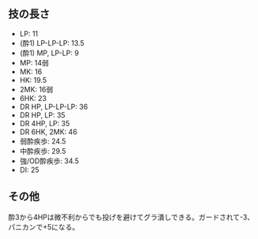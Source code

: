## 技の長さ

- LP: 11
- (酔1) LP-LP-LP: 13.5
- (酔1) MP, LP-LP: 9
- MP: 14弱
- MK: 16
- HK: 19.5
- 2MK: 16弱
- 6HK: 23
- DR HP, LP-LP-LP: 36
- DR HP, LP: 35
- DR 4HP, LP: 35
- DR 6HK, 2MK: 46
- 弱酔疾歩: 24.5
- 中酔疾歩: 29.5
- 強/OD酔疾歩: 34.5
- DI: 25

## その他

酔3から4HPは微不利からでも投げを避けてグラ潰しできる。ガードされて-3、パニカンで+5になる。
